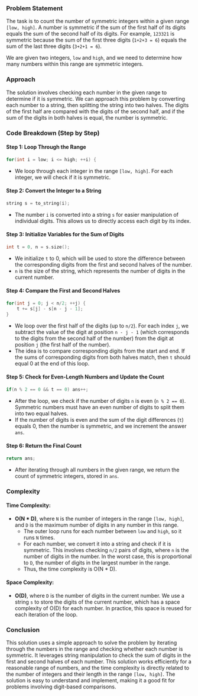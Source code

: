 ### Problem Statement

The task is to count the number of symmetric integers within a given range `[low, high]`. A number is symmetric if the sum of the first half of its digits equals the sum of the second half of its digits. For example, `123321` is symmetric because the sum of the first three digits (`1+2+3 = 6`) equals the sum of the last three digits (`3+2+1 = 6`).

We are given two integers, `low` and `high`, and we need to determine how many numbers within this range are symmetric integers.

### Approach

The solution involves checking each number in the given range to determine if it is symmetric. We can approach this problem by converting each number to a string, then splitting the string into two halves. The digits of the first half are compared with the digits of the second half, and if the sum of the digits in both halves is equal, the number is symmetric.

### Code Breakdown (Step by Step)

#### Step 1: Loop Through the Range
```cpp
for(int i = low; i <= high; ++i) {
```
- We loop through each integer in the range `[low, high]`. For each integer, we will check if it is symmetric.

#### Step 2: Convert the Integer to a String
```cpp
string s = to_string(i);
```
- The number `i` is converted into a string `s` for easier manipulation of individual digits. This allows us to directly access each digit by its index.

#### Step 3: Initialize Variables for the Sum of Digits
```cpp
int t = 0, n = s.size();
```
- We initialize `t` to 0, which will be used to store the difference between the corresponding digits from the first and second halves of the number. 
- `n` is the size of the string, which represents the number of digits in the current number.

#### Step 4: Compare the First and Second Halves
```cpp
for(int j = 0; j < n/2; ++j) {
    t += s[j] - s[n - j - 1];
}
```
- We loop over the first half of the digits (up to `n/2`). For each index `j`, we subtract the value of the digit at position `n - j - 1` (which corresponds to the digits from the second half of the number) from the digit at position `j` (the first half of the number).
- The idea is to compare corresponding digits from the start and end. If the sums of corresponding digits from both halves match, then `t` should equal 0 at the end of this loop.

#### Step 5: Check for Even-Length Numbers and Update the Count
```cpp
if(n % 2 == 0 && t == 0) ans++;
```
- After the loop, we check if the number of digits `n` is even (`n % 2 == 0`). Symmetric numbers must have an even number of digits to split them into two equal halves.
- If the number of digits is even and the sum of the digit differences (`t`) equals 0, then the number is symmetric, and we increment the answer `ans`.

#### Step 6: Return the Final Count
```cpp
return ans;
```
- After iterating through all numbers in the given range, we return the count of symmetric integers, stored in `ans`.

### Complexity

#### Time Complexity:
- **O(N * D)**, where `N` is the number of integers in the range `[low, high]`, and `D` is the maximum number of digits in any number in this range.
  - The outer loop runs for each number between `low` and `high`, so it runs `N` times.
  - For each number, we convert it into a string and check if it is symmetric. This involves checking `n/2` pairs of digits, where `n` is the number of digits in the number. In the worst case, this is proportional to `D`, the number of digits in the largest number in the range.
  - Thus, the time complexity is O(N * D).

#### Space Complexity:
- **O(D)**, where `D` is the number of digits in the current number. We use a string `s` to store the digits of the current number, which has a space complexity of O(D) for each number. In practice, this space is reused for each iteration of the loop.

### Conclusion

This solution uses a simple approach to solve the problem by iterating through the numbers in the range and checking whether each number is symmetric. It leverages string manipulation to check the sum of digits in the first and second halves of each number. This solution works efficiently for a reasonable range of numbers, and the time complexity is directly related to the number of integers and their length in the range `[low, high]`. The solution is easy to understand and implement, making it a good fit for problems involving digit-based comparisons.